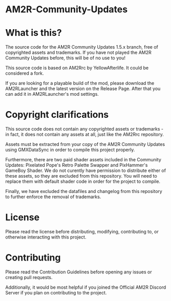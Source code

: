 # AM2R-Community-Updates

# What is this?
The source code for the AM2R Community Updates 1.5.x branch, free of copyrighted assets and trademarks. If you have not played the AM2R Community Updates before, this will be of no use to you!

This source code is based on AM2Rrc by YellowAfterlife. It could be considered a fork.

If you are looking for a playable build of the mod, please download the AM2RLauncher and the latest version on the Release Page. After that you can add it in AM2RLauncher's mod settings.

# Copyright clarifications
This source code does not contain any copyrighted assets or trademarks - in fact, it does not contain any assets at all, just like the AM2Rrc repository.

Assets must be extracted from your copy of the AM2R Community Updates using GMXDataSync in order to compile this project properly.

Furthermore, there are two paid shader assets included in the Community Updates: Pixelated Pope's Retro Palette Swapper and PixHammer's GameBoy Shader. We do not curently have permission to distribute either of these assets, so they are excluded from this repository. You will need to replace them with default shader code in order for the project to compile.

Finally, we have excluded the datafiles and changelog from this repository to further enforce the removal of trademarks.

# License
Please read the license before distributing, modifying, contributing to, or otherwise interacting with this project.

# Contributing
Please read the Contribution Guidelines before opening any issues or creating pull requests.

Additionally, it would be most helpful if you joined the Official AM2R Discord Server if you plan on contributing to the project.
